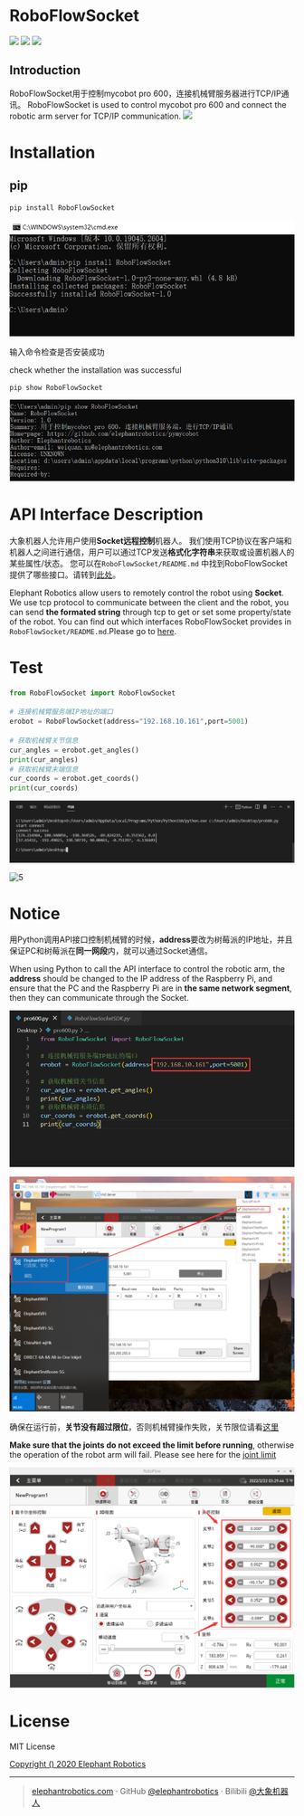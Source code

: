 # RoboFlowSocket

[![](https://img.shields.io/pypi/pyversions/RoboFlowSocket)](https://img.shields.io/pypi/pyversions/RoboFlowSocket) [![](https://img.shields.io/pypi/v/RoboFlowSocket)](https://pypi.org/project/RoboFlowSocket/) [![](https://img.shields.io/github/license/elephantrobotics/RoboFlowSocket)](https://img.shields.io/github/license/elephantrobotics/RoboFlowSocket)

## Introduction
RoboFlowSocket用于控制mycobot pro 600，连接机械臂服务器进行TCP/IP通讯。 
RoboFlowSocket is used to control mycobot pro 600 and connect the robotic arm server for TCP/IP communication.
[![](https://docs.elephantrobotics.com/docs/gitbook-en/resourse/2-serialproduct/Pro600.jpg)](https://www.elephantrobotics.com/en/mycobot-600-en/)

# Installation

## pip

```
pip install RoboFlowSocket
```

![0](docs/Images/0.png)

输入命令检查是否安装成功

check whether the installation was successful

```
pip show RoboFlowSocket
```
![1](docs/Images/1.png)

# **API Interface Description**

大象机器人允许用户使用**Socket远程控制**机器人。 我们使用TCP协议在客户端和机器人之间进行通信，用户可以通过TCP发送**格式化字符串**来获取或设置机器人的某些属性/状态。
您可以在`RoboFlowSocket/README.md` 中找到RoboFlowSocket 提供了哪些接口。请转到[此处](https://github.com/elephantrobotics/RoboFlowSocket/tree/main/RoboFlowSocket/README.md)。

Elephant Robotics allow users to remotely control the robot using **Socket**. We use tcp protocol to communicate between the client and the robot, you can send **the formated string** through tcp to get or set some property/state of the robot.
You can find out which interfaces RoboFlowSocket provides in `RoboFlowSocket/README.md`.Please go to [here](https://github.com/elephantrobotics/RoboFlowSocket/tree/main/RoboFlowSocket/README.md).

# Test

```python
from RoboFlowSocket import RoboFlowSocket

# 连接机械臂服务端IP地址的端口
erobot = RoboFlowSocket(address="192.168.10.161",port=5001)

# 获取机械臂关节信息
cur_angles = erobot.get_angles()
print(cur_angles)
# 获取机械臂末端信息
cur_coords = erobot.get_coords()
print(cur_coords)
```

![2](docs/Images/2.png)

![5](docs/Images/5.gif) 

# Notice

用Python调用API接口控制机械臂的时候，**address**要改为树莓派的IP地址，并且保证PC和树莓派在**同一网段**内，就可以通过Socket通信。

When using Python to call the API interface to control the robotic arm, the **address** should be changed to the IP address of the Raspberry Pi, and ensure that the PC and the Raspberry Pi are in **the same network segment**, then they can communicate through the Socket.

![3](docs/Images/3.png)

![6](docs/Images/6.png)

确保在运行前，**关节没有超过限位**，否则机械臂操作失败，关节限位请看[这里](https://github.com/elephantrobotics/RoboFlowSocket/blob/main/RoboFlowSocket/README.md#set_angles)

**Make sure that the joints do not exceed the limit before running**, otherwise the operation of the robot arm will fail. Please see here for the [joint limit](https://github.com/elephantrobotics/RoboFlowSocket/blob/main/RoboFlowSocket/README.md#set_angles)

![4](docs/Images/4.png)

# License
MIT License

[Copyright () 2020 Elephant Robotics](https://github.com/elephantrobotics/RoboFlowSocket/blob/main/LICENSE)

***
> [elephantrobotics.com](https://www.elephantrobotics.com/)  ·  GitHub [@elephantrobotics](https://github.com/elephantrobotics)  ·  Bilibili [@大象机器人](https://space.bilibili.com/2126215657)


